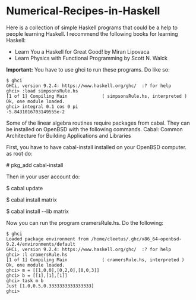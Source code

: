 # Numerical-Recipes-in-Haskell
Here is a collection of simple Haskell programs that could be a help to people learning Haskell. I recommend the following books for learning Haskell:

* Learn You a Haskell for Great Good! by  Miran Lipovaca
* Learn Physics with Functional Programming by  Scott N. Walck

**Important:** You have to use ghci to run these programs. Do like so:
```
$ ghci                         
GHCi, version 9.2.4: https://www.haskell.org/ghc/  :? for help
ghci> :load simpsonsRule.hs
[1 of 1] Compiling Main             ( simpsonsRule.hs, interpreted )
Ok, one module loaded.
ghci> integral 0.1 cos 0 pi
-5.8431016703149555e-2
```
Some of the linear algebra routines require packages from
cabal. They can be installed on OpenBSD with the following commands.
Cabal: Common Architecture for Building Applications and Libraries

First, you have to have cabal-install installed on your OpenBSD
computer. as root do:

\# pkg_add cabal-install

Then in your user account do:

$ cabal update

$ cabal install matrix

$ cabal install --lib matrix

Now you can run the program cramersRule.hs. Do the following:
```
$ ghci
Loaded package environment from /home/cleetus/.ghc/x86_64-openbsd-9.2.4/environments/default
GHCi, version 9.2.4: https://www.haskell.org/ghc/  :? for help
ghci> :l cramersRule.hs
[1 of 1] Compiling Main             ( cramersRule.hs, interpreted )
Ok, one module loaded.
ghci> m = [[1,0,0],[0,2,0],[0,0,3]]
ghci> b = [[1],[1],[1]]
ghci> task m b
Just [1.0,0.5,0.3333333333333333]
ghci>
```





